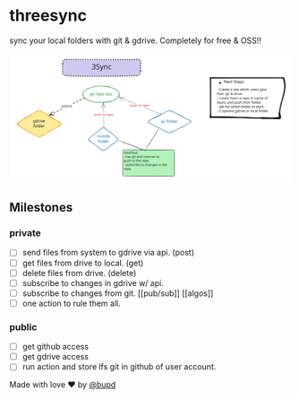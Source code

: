 # threesync

sync your local folders with git & gdrive. Completely for free & OSS!!

![architecture-diagram.svg](./architecture-diagram.svg)

## Milestones
  ### private
  - [ ] send files from system to gdrive via api. (post)
  - [ ] get files from drive to local. (get)
  - [ ] delete files from drive. (delete)
  - [ ] subscribe to changes in gdrive w/ api.
  - [ ] subscribe to changes from git. [[pub/sub]] [[algos]]
  - [ ] one action to rule them all.

  ### public
  - [ ] get github access
  - [ ] get gdrive access
  - [ ] run action and store lfs git in github of user account. 

Made with love ♥ by [@bupd](https://github.com/bupd)

